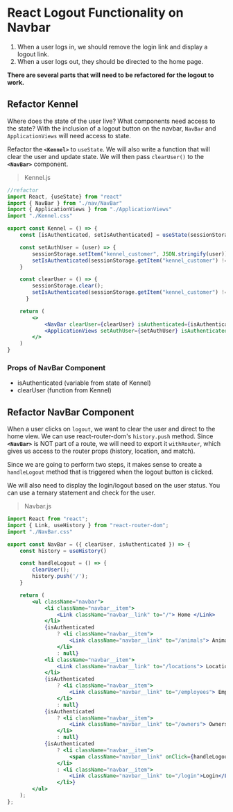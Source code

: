 # React Logout Functionality on Navbar

1. When a user logs in, we should remove the login link and display a logout link.
1. When a user logs out, they should be directed to the home page.

**There are several parts that will need to be refactored for the logout to work.**

## Refactor Kennel

Where does the state of the user live? What components need access to the state? With the inclusion of a logout button on the navbar, `NavBar` and `ApplicationViews` will need access to state. 

Refactor the **`<Kennel>`** to `useState`. We will also write a function that will clear the user and update state. We will then pass `clearUser()` to the **`<NavBar>`** component.

>Kennel.js

```jsx
//refactor
import React, {useState} from "react"
import { NavBar } from "./nav/NavBar"
import { ApplicationViews } from "./ApplicationViews"
import "./Kennel.css"

export const Kennel = () => {
    const [isAuthenticated, setIsAuthenticated] = useState(sessionStorage.getItem("kennel_customer") !== null)

    const setAuthUser = (user) => {
        sessionStorage.setItem("kennel_customer", JSON.stringify(user))
        setIsAuthenticated(sessionStorage.getItem("kennel_customer") !== null)
    }

    const clearUser = () => {
        sessionStorage.clear();
        setIsAuthenticated(sessionStorage.getItem("kennel_customer") !== null)
      }

    return (
        <>
            <NavBar clearUser={clearUser} isAuthenticated={isAuthenticated}/>
            <ApplicationViews setAuthUser={setAuthUser} isAuthenticated={isAuthenticated}/>
        </>
    )
}

```

### Props of NavBar Component

* isAuthenticated (variable from state of Kennel)
* clearUser (function from Kennel)

## Refactor NavBar Component

When a user clicks on `logout`, we want to clear the user and direct to the home view. We can use react-router-dom's `history.push` method. Since **`<NavBar>`** is NOT part of a route, we will need to export it `withRouter`, which gives us access to the router props (history, location, and match).

Since we are going to perform two steps, it makes sense to create a `handleLogout` method that is triggered when the logout button is clicked.

We will also need to display the login/logout based on the user status. You can use a ternary statement and check for the user.

>Navbar.js

```jsx
import React from "react";
import { Link, useHistory } from "react-router-dom";
import "./NavBar.css"

export const NavBar = ({ clearUser, isAuthenticated }) => {
    const history = useHistory()

    const handleLogout = () => {
        clearUser();
        history.push('/');
    }

    return (
        <ul className="navbar">
            <li className="navbar__item">
                <Link className="navbar__link" to="/"> Home </Link>
            </li>
            {isAuthenticated
                ? <li className="navbar__item">
                    <Link className="navbar__link" to="/animals"> Animals </Link>
                </li>
                : null}
            <li className="navbar__item">
                <Link className="navbar__link" to="/locations"> Locations </Link>
            </li>
            {isAuthenticated
                ? <li className="navbar__item">
                    <Link className="navbar__link" to="/employees"> Employees </Link>
                </li>
                : null}
            {isAuthenticated
                ? <li className="navbar__item">
                    <Link className="navbar__link" to="/owners"> Owners </Link>
                </li>
                : null}
            {isAuthenticated
                ? <li className="navbar__item">
                    <span className="navbar__link" onClick={handleLogout}> Logout </span>
                </li>
                : <li className="navbar__item">
                    <Link className="navbar__link" to="/login">Login</Link>
                </li>}
        </ul>
    );
};

```

